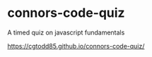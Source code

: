 # connors-code-quiz

A timed quiz on javascript fundamentals

https://cgtodd85.github.io/connors-code-quiz/

